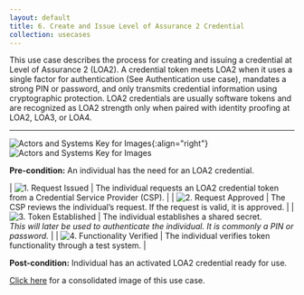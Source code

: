 ```yaml
---
layout: default
title: 6. Create and Issue Level of Assurance 2 Credential
collection: usecases
---
```


This use case describes the process for creating and issuing a credential at Level of Assurance 2 (LOA2).
A credential token meets LOA2 when it uses a single factor for authentication (See Authentication use case), mandates a strong PIN or password, and only transmits credential information using cryptographic protection.
LOA2 credentials are usually software tokens and are recognized as LOA2 strength only when paired with identity proofing at LOA2, LOA3, or LOA4.

---

![Actors and Systems Key for Images](/img/usecases/clabelissuance.png){:align="right"}
![Actors and Systems Key for Images](/img/usecases/createloa2key.png)

**Pre-condition:** An individual has the need for an LOA2 credential.

| ![1. Request Issued](/img/usecases/createloa2s1.png)  | The individual requests an LOA2 credential token from a Credential Service Provider (CSP).  |
| ![2. Request Approved](/img/usecases/createloa2s2.png)  | The CSP reviews the individual’s request. If the request is valid, it is approved.  |
| ![3. Token Established](/img/usecases/createloa2s3.png)  | The individual establishes a shared secret. <br/><em> This will later be used to authenticate the individual. It is commonly a PIN or password.</em>  |
| ![4. Functionality Verified](/img/usecases/createloa2s4.png)  | The individual verifies token functionality through a test system.  |

**Post-condition:** Individual has an activated LOA2 credential ready for use.

[Click here](/img/LOA2Cred.png) for a consolidated image of this use case.
